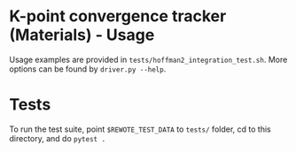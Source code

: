 # K-point convergence tracker (Materials) - Usage

Usage examples are provided in `tests/hoffman2_integration_test.sh`. More options can be found by `driver.py --help`. 

# Tests

To run the test suite, point `$REWOTE_TEST_DATA` to `tests/` folder, cd to this directory, and do `pytest .`

